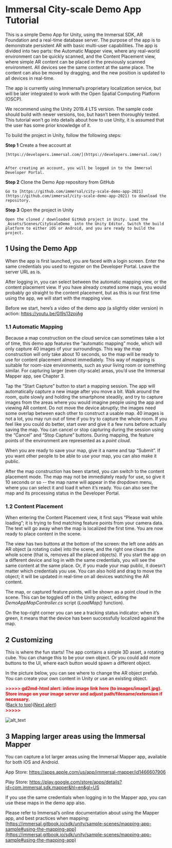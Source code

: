 # Immersal City-scale Demo App Tutorial

This is a simple Demo App for Unity, using the Immersal SDK, AR Foundation and a real-time database server. The purpose of the app is to demonstrate persistent AR with basic multi-user capabilities. The app is divided into two parts: the Automatic Mapper view, where any real-world environment can be quickly scanned, and the Content Placement view, where simple AR content can be placed in the previously scanned environment. All devices see the same content at the same place. The content can also be moved by dragging, and the new position is updated to all devices in real-time.

The app is currently using Immersal’s proprietary localization service, but will be later integrated to work with the Open Spatial Computing Platform (OSCP).

We recommend using the Unity 2019.4 LTS version. The sample code should build with newer versions, too, but hasn’t been thoroughly tested. This tutorial won’t go into details about how to use Unity, it is assumed that the user has some prior knowledge of it.

To build the project in Unity, follow the following steps:

**Step 1** Create a free account at


    [https://developers.immersal.com/](https://developers.immersal.com/)


    After creating an account, you will be logged in to the Immersal Developer Portal.

**Step 2**	Clone the Demo App repository from GitHub

	Go to [https://github.com/immersal/city-scale-demo-app-2021](https://github.com/immersal/city-scale-demo-app-2021) to download the repository.

**Step 3**	Open the project in Unity

	Open the cloned / downloaded GitHub project in Unity. Load the _Assets/Scenes/CityScaleDemo_ into the Unity Editor. Switch the build platform to either iOS or Android, and you are ready to build the project.


## 1 Using the Demo App

When the app is first launched, you are faced with a login screen. Enter the same credentials you used to register on the Developer Portal. Leave the server URL as is.

After logging in, you can select between the automatic mapping view, or the content placement view. If you have already created some maps, you would probably go straight to the content placement, but as this is our first time using the app, we will start with the mapping view.

Before we start, here’s a video of the demo app (a slightly older version) in action: https://youtu.be/Gl9s13zpiAg


### 1.1 Automatic Mapping

Because a map construction on the cloud service can sometimes take a lot of time, this demo app features the “automatic mapping” mode, which will only capture 40 images of your surroundings. This way the map construction will only take about 10 seconds, so the map will be ready to use for content placement almost immediately. This way of mapping is suitable for room-size environments, such as your living room or something similar. For capturing larger (even city-scale) areas, you’d use the Immersal Mapper app, see Chapter 3.

Tap the “Start Capture” button to start a mapping session. The app will automatically capture a new image after you move a bit. Walk around the room, quite slowly and holding the smartphone steadily, and try to capture images from the areas where you would imagine people using the app and viewing AR content. Do not move the device abruptly; the images need some overlap between each other to construct a usable map. 40 images is not a lot, you may run out of time if you try to capture the whole room. If you feel like you could do better, start over and give it a few runs before actually saving the map. You can cancel or stop capturing during the session using the “Cancel” and “Stop Capture” buttons. During mapping, the feature points of the environment are represented as a _point cloud_.

When you are ready to save your map, give it a name and tap “Submit”. If you want other people to be able to use your map, you can also make it public.

After the map construction has been started, you can switch to the content placement mode. The map may not be immediately ready for use, so give it 10 seconds or so -- the map name will appear in the dropdown menu, where you can select it and load it when it’s ready. You can also see the map and its processing status in the Developer Portal.


### 1.2 Content Placement

When entering the Content Placement view, it first says “Please wait while loading”; it is trying to find matching feature points from your camera data. The text will go away when the map is localized the first time. You are now ready to place content in the scene.

The view has two buttons at the bottom of the screen: the left one adds an AR object (a rotating cube) into the scene, and the right one clears the whole scene (that is, removes all the placed objects). If you start the app on a different device and log in with the same credentials, you will see the same content at the same place. Or, if you made your map public, it doesn’t matter which credentials you use. You can also hold and drag to move the object; it will be updated in real-time on all devices watching the AR content.

The map, or captured feature points, will be shown as a point cloud in the scene. This can be toggled off in the Unity project, editing the _DemoAppMapController.cs_ script (_LoadMap()_ function).

On the top-right corner you can see a tracking status indicator; when it’s green, it means that the device has been successfully localized against the map.


## 2 Customizing

This is where the fun starts! The app contains a simple 3D asset, a rotating cube. You can change this to be your own object. Or you could add more buttons to the UI, where each button would spawn a different object.

In the picture below, you can see where to change the AR object prefab. You can create your own content in Unity or use an existing object.



<p id="gdcalert1" ><span style="color: red; font-weight: bold">>>>>>  gd2md-html alert: inline image link here (to images/image1.jpg). Store image on your image server and adjust path/filename/extension if necessary. </span><br>(<a href="#">Back to top</a>)(<a href="#gdcalert2">Next alert</a>)<br><span style="color: red; font-weight: bold">>>>>> </span></p>


![alt_text](images/image1.jpg "image_tooltip")



## 3 Mapping larger areas using the Immersal Mapper

You can capture a lot larger areas using the Immersal Mapper app, available for both iOS and Android.

App Store: https://apps.apple.com/us/app/immersal-mapper/id1466607906

Play Store: https://play.google.com/store/apps/details?id=com.immersal.sdk.mapper&hl=en&gl=US

If you use the same credentials when logging in to the Mapper app, you can use these maps in the demo app also.

Please refer to Immersal’s online documentation about using the Mapper app, and best practices when mapping: [https://immersal.gitbook.io/sdk/unity/sample-scenes/mapping-app-sample#using-the-mapping-app](https://immersal.gitbook.io/sdk/unity/sample-scenes/mapping-app-sample#using-the-mapping-app)
